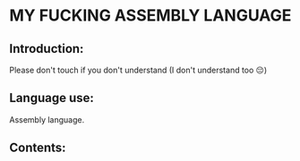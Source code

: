 # MY FUCKING ASSEMBLY LANGUAGE 

## Introduction:
Please don't touch if you don't understand (I don't understand too 😔)

## Language use: 
Assembly language.

## Contents:
